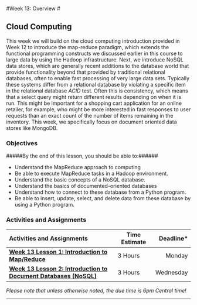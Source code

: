 #Week 13: Overview #

## Cloud Computing ##

This week we will build on the cloud computing introduction provided in Week 12 to introduce the map-reduce paradigm, which extends the functional programming constructs we discussed earlier in this course to large data by using the Hadoop infrastructure. Next, we introduce NoSQL data stores, which are generally recent
additions to the database world that provide functionality beyond that
provided by traditional relational databases, often to enable fast
processing of very large data sets. Typically these systems differ from
a relational database by violating a specific item in the relational
database _ACID_ test. Often this is consistency, which means that a
select query might return different results depending on when it is run.
This might be important for a shopping cart application for an online
retailer, for example, who might be more interested in fast responses to
user requests than an exact count of the number of items remaining in
the inventory. This week, we specifically focus on document oriented data stores like MongoDB.

### Objectives ###

#####By the end of this lesson, you should be able to:######

- Understand the MapReduce approach to computing
- Be able to execute MapReduce tasks in a Hadoop environment. 
- Understand the basic concepts of a NoSQL database.
- Understand the basics of documented-oriented databases
- Understand how to connect to these database from a Python program.
- Be able to insert, update, select, and delete data from these database
by using a Python program.

### Activities and Assignments ###

|Activities and Assignments | Time Estimate | Deadline* | 
|:------| -----|---------:|
|**[Week 13 Lesson 1: Introduction to Map/Reduce](lesson1.md)**| 3 Hours | Monday|
|**[Week 13 Lesson 2: Introduction to Document Databases (NoSQL)](lesson2.md)**| 3 Hours |Wednesday|

*Please note that unless otherwise noted, the due time is 6pm Central time!*

----------